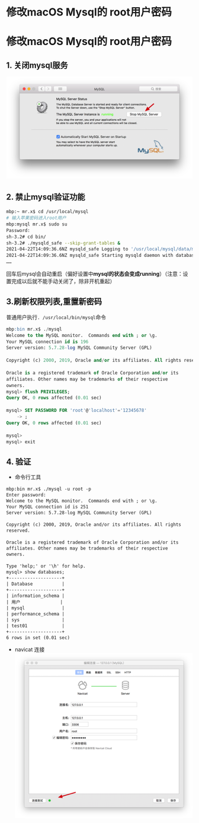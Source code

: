 # 修改macOS Mysql的 root用户密码

# 修改macOS Mysql的 root用户密码

## 1. 关闭mysql服务

<img src="https://raw.githubusercontent.com/SeaSoonKeun/Picture/main/Blog_Pic/20210422221252.png" style="zoom:80%;" />

## 2. 禁止mysql验证功能

```bash
mbp:~ mr.x$ cd /usr/local/mysql
# 输入苹果密码进入root用户
mbp:mysql mr.x$ sudo su
Password:
sh-3.2# cd bin/
sh-3.2# ./mysqld_safe --skip-grant-tables &
2021-04-22T14:09:36.6NZ mysqld_safe Logging to '/usr/local/mysql/data/mbp.lan.err'.
2021-04-22T14:09:36.6NZ mysqld_safe Starting mysqld daemon with databases from /usr/local/mysql/data
……
```

回车后mysql会自动重启（偏好设置中**mysql的状态会变成running**）（注意：设置完成以后就不能手动关闭了，除非开机重起）

## 3.刷新权限列表,重置新密码

普通用户执行`. /usr/local/bin/mysql`命令

```sql
mbp:bin mr.x$ ./mysql
Welcome to the MySQL monitor.  Commands end with ; or \g.
Your MySQL connection id is 196
Server version: 5.7.28-log MySQL Community Server (GPL)

Copyright (c) 2000, 2019, Oracle and/or its affiliates. All rights reserved.

Oracle is a registered trademark of Oracle Corporation and/or its
affiliates. Other names may be trademarks of their respective
owners.
mysql> flush PRIVILEGES;
Query OK, 0 rows affected (0.01 sec)

mysql> SET PASSWORD FOR 'root'@'localhost'='12345678'
    -> ;
Query OK, 0 rows affected (0.01 sec)

mysql>
mysql> exit
```

## 4. 验证

- 命令行工具

```shell
mbp:bin mr.x$ ./mysql -u root -p
Enter password:
Welcome to the MySQL monitor.  Commands end with ; or \g.
Your MySQL connection id is 251
Server version: 5.7.28-log MySQL Community Server (GPL)

Copyright (c) 2000, 2019, Oracle and/or its affiliates. All rights reserved.

Oracle is a registered trademark of Oracle Corporation and/or its
affiliates. Other names may be trademarks of their respective
owners.

Type 'help;' or '\h' for help. 
mysql> show databases;
+--------------------+
| Database           |
+--------------------+
| information_schema |
| 用户               |
| mysql              |
| performance_schema |
| sys                |
| test01             |
+--------------------+
6 rows in set (0.01 sec)
```

- navicat 连接
![](https://raw.githubusercontent.com/SeaSoonKeun/Picture/main/Blog_Pic/20210423013520.png)
